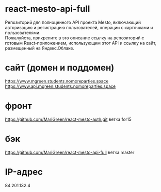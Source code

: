# react-mesto-api-full
Репозиторий для полноценного API проекта Mesto, включающий авторизацию и регистрацию пользователей, операции с карточками и пользователями.  
Пожалуйста, прикрепите в это описание ссылку на репозиторий с готовым React-приложением, использующим этот API и ссылку на сайт, размещенный на Яндекс.Облаке.

# сайт (домен и поддомен)
https://www.mgreen.students.nomoreparties.space
https://www.api.mgreen.students.nomoreparties.space

# фронт

https://github.com/MariGreen/react-mesto-auth.git
ветка for15

# бэк
https://github.com/MariGreen/react-mesto-api-full
ветка master

# IP-адрес

84.201.132.4
